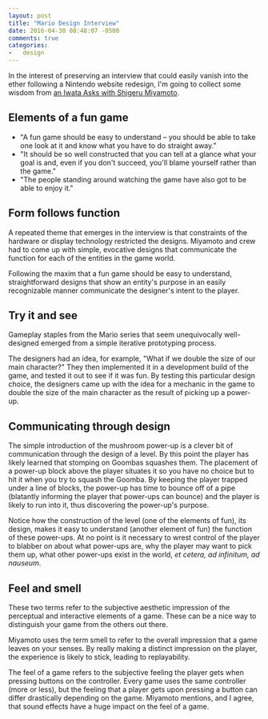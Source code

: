 ```yaml
---
layout: post
title: "Mario Design Interview"
date: 2016-04-30 08:48:07 -0500
comments: true
categories:
-   design
---
```

In the interest of preserving an interview that could easily vanish into the ether following a Nintendo website redesign, I'm going to collect some wisdom from [an Iwata Asks with Shigeru Miyamoto](http://iwataasks.nintendo.com/interviews/#/wii/nsmb/0/0).

<!--more-->

## Elements of a fun game

-   "A fun game should be easy to understand &#x2013; you should be able to take one look at it and know what you have to do straight away."
-   "It should be so well constructed that you can tell at a glance what your goal is and, even if you don't succeed, you'll blame yourself rather than the game."
-   "The people standing around watching the game have also got to be able to enjoy it."

## Form follows function

A repeated theme that emerges in the interview is that constraints of the hardware or display technology restricted the designs.  Miyamoto and crew had to come up with simple, evocative designs that communicate the function for each of the entities in the game world.

Following the maxim that a fun game should be easy to understand, straightforward designs that show an entity's purpose in an easily recognizable manner communicate the designer's intent to the player.

## Try it and see

Gameplay staples from the Mario series that seem unequivocally well-designed emerged from a simple iterative prototyping process.

The designers had an idea, for example, "What if we double the size of our main character?"  They then implemented it in a development build of the game, and tested it out to see if it was fun.  By testing this particular design choice, the designers came up with the idea for a mechanic in the game to double the size of the main character as the result of picking up a power-up.

## Communicating through design

The simple introduction of the mushroom power-up is a clever bit of communication through the design of a level.  By this point the player has likely learned that stomping on Goombas squashes them.  The placement of a power-up block above the player situates it so you have no choice but to hit it when you try to squash the Goomba.  By keeping the player trapped under a line of blocks, the power-up has time to bounce off of a pipe (blatantly informing the player that power-ups can bounce) and the player is likely to run into it, thus discovering the power-up's purpose.

Notice how the construction of the level (one of the elements of fun), its design, makes it easy to understand (another element of fun) the function of these power-ups.  At no point is it necessary to wrest control of the player to blabber on about what power-ups are, why the player may want to pick them up, what other power-ups exist in the world, *et cetera, ad infinitum, ad nauseum*.

## Feel and smell

These two terms refer to the subjective aesthetic impression of the perceptual and interactive elements of a game.  These can be a nice way to distinguish your game from the others out there.

Miyamoto uses the term smell to refer to the overall impression that a game leaves on your senses.  By really making a distinct impression on the player, the experience is likely to stick, leading to replayability.

The feel of a game refers to the subjective feeling the player gets when pressing buttons on the controller.  Every game uses the same controller (more or less), but the feeling that a player gets upon pressing a button can differ drastically depending on the game.  Miyamoto mentions, and I agree, that sound effects have a huge impact on the feel of a game.
